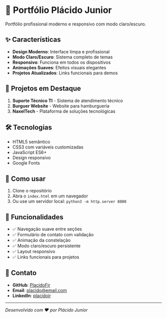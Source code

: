 # 🎨 Portfólio Plácido Junior

Portfólio profissional moderno e responsivo com modo claro/escuro.

## ✨ Características

- **Design Moderno**: Interface limpa e profissional
- **Modo Claro/Escuro**: Sistema completo de temas
- **Responsivo**: Funciona em todos os dispositivos
- **Animações Suaves**: Efeitos visuais elegantes
- **Projetos Atualizados**: Links funcionais para demos

## 🚀 Projetos em Destaque

1. **Suporte Técnico TI** - Sistema de atendimento técnico
2. **Burguer Website** - Website para hamburgueria
3. **NaxelTech** - Plataforma de soluções tecnológicas

## 🛠️ Tecnologias

- HTML5 semântico
- CSS3 com variáveis customizadas
- JavaScript ES6+
- Design responsivo
- Google Fonts

## 📱 Como usar

1. Clone o repositório
2. Abra o `index.html` em um navegador
3. Ou use um servidor local: `python3 -m http.server 8000`

## 🎯 Funcionalidades

- ✅ Navegação suave entre seções
- ✅ Formulário de contato com validação
- ✅ Animação da constelação
- ✅ Modo claro/escuro persistente
- ✅ Layout responsivo
- ✅ Links funcionais para projetos

## 📧 Contato

- **GitHub**: [PlacidoFjr](https://github.com/PlacidoFjr)
- **Email**: placido@email.com
- **LinkedIn**: [placidojr](https://linkedin.com/in/placidojr)

---

*Desenvolvido com ❤️ por Plácido Junior*
